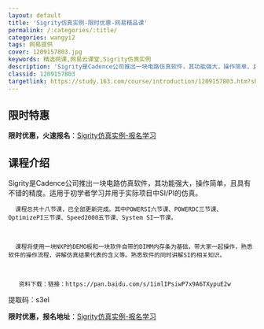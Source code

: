 ```yaml
---
layout: default
title: 'Sigrity仿真实例-限时优惠-网易精品课'
permalink: /:categories/:title/
categories: wangyi2
tags: 网易提供
cover: 1209157803.jpg
keywords: 精选网课,网易云课堂,Sigrity仿真实例
description: 'Sigrity是Cadence公司推出一块电路仿真软件，其功能强大，操作简单，且具有不错的精度。适用于初学者学习并用于实'
classid: 1209157803
targetlink: https://study.163.com/course/introduction/1209157803.htm?share=1&shareId=1025206652&utm_campaign=share&utm_medium=iphoneShare&utm_source=&utm_u=1025206652
---
```


## 限时特惠

**限时优惠，火速报名**：[Sigrity仿真实例-报名学习](https://study.163.com/course/introduction/1209157803.htm?share=1&shareId=1025206652&utm_campaign=share&utm_medium=iphoneShare&utm_source=&utm_u=1025206652)

## 课程介绍

Sigrity是Cadence公司推出一块电路仿真软件，其功能强大，操作简单，且具有不错的精度。适用于初学者学习并用于实际项目中SI/PI的仿真。



      课程总共十八节课，已全部更新完成。其中POWERSI六节课、POWERDC三节课、OptimizePI三节课、Speed2000五节课、System SI一节课。



      课程将使用一块NXP的DEMO板和一块软件自带的DIMM内存条为基础，带大家一起操作，熟悉软件的操作流程，讲解仿真结果代表的含义等。熟悉软件的同时讲解SI的相关知识。



       资料下载：链接：https://pan.baidu.com/s/1imlIPsiwP7x9A6TXypuE2w 

提取码：s3el

**限时优惠，报名地址**：[Sigrity仿真实例-报名学习](https://study.163.com/course/introduction/1209157803.htm?share=1&shareId=1025206652&utm_campaign=share&utm_medium=iphoneShare&utm_source=&utm_u=1025206652)

